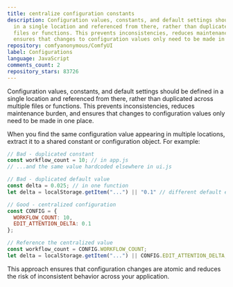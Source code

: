 ```yaml
---
title: centralize configuration constants
description: Configuration values, constants, and default settings should be defined
  in a single location and referenced from there, rather than duplicated across multiple
  files or functions. This prevents inconsistencies, reduces maintenance burden, and
  ensures that changes to configuration values only need to be made in one place.
repository: comfyanonymous/ComfyUI
label: Configurations
language: JavaScript
comments_count: 2
repository_stars: 83726
---
```


Configuration values, constants, and default settings should be defined in a single location and referenced from there, rather than duplicated across multiple files or functions. This prevents inconsistencies, reduces maintenance burden, and ensures that changes to configuration values only need to be made in one place.

When you find the same configuration value appearing in multiple locations, extract it to a shared constant or configuration object. For example:

```javascript
// Bad - duplicated constant
const workflow_count = 10; // in app.js
// ...and the same value hardcoded elsewhere in ui.js

// Bad - duplicated default value  
const delta = 0.025; // in one function
let delta = localStorage.getItem("...") || "0.1" // different default elsewhere

// Good - centralized configuration
const CONFIG = {
  WORKFLOW_COUNT: 10,
  EDIT_ATTENTION_DELTA: 0.1
};

// Reference the centralized value
const workflow_count = CONFIG.WORKFLOW_COUNT;
let delta = localStorage.getItem("...") || CONFIG.EDIT_ATTENTION_DELTA;
```

This approach ensures that configuration changes are atomic and reduces the risk of inconsistent behavior across your application.